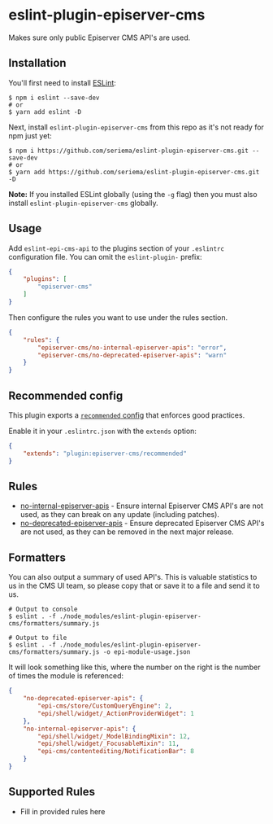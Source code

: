 # eslint-plugin-episerver-cms

Makes sure only public Episerver CMS API's are used.

## Installation

You'll first need to install [ESLint](http://eslint.org):

```
$ npm i eslint --save-dev
# or
$ yarn add eslint -D
```

Next, install `eslint-plugin-episerver-cms` from this repo as it's not ready for npm just yet:

```
$ npm i https://github.com/seriema/eslint-plugin-episerver-cms.git --save-dev
# or
$ yarn add https://github.com/seriema/eslint-plugin-episerver-cms.git -D
```

**Note:** If you installed ESLint globally (using the `-g` flag) then you must also install `eslint-plugin-episerver-cms` globally.

## Usage

Add `eslint-epi-cms-api` to the plugins section of your `.eslintrc` configuration file. You can omit the `eslint-plugin-` prefix:

```json
{
    "plugins": [
        "episerver-cms"
    ]
}
```


Then configure the rules you want to use under the rules section.

```json
{
    "rules": {
        "episerver-cms/no-internal-episerver-apis": "error",
        "episerver-cms/no-deprecated-episerver-apis": "warn"
    }
}
```

## Recommended config

This plugin exports a [`recommended` config](lib/index.js) that enforces good practices.

Enable it in your `.eslintrc.json` with the `extends` option:

```json
{
	"extends": "plugin:episerver-cms/recommended"
}
```

## Rules

* [no-internal-episerver-apis](docs/rules/no-internal-episerver-apis.md) - Ensure internal Episerver CMS API's are not used, as they can break on any update (including patches).
* [no-deprecated-episerver-apis](no-deprecated-episerver-apis) - Ensure deprecated Episerver CMS API's are not used, as they can be removed in the next major release.


## Formatters

You can also output a summary of used API's. This is valuable statistics to us in the CMS UI team, so please copy that or save it to a file and send it to us.

```
# Output to console
$ eslint . -f ./node_modules/eslint-plugin-episerver-cms/formatters/summary.js

# Output to file
$ eslint . -f ./node_modules/eslint-plugin-episerver-cms/formatters/summary.js -o epi-module-usage.json
```

It will look something like this, where the number on the right is the number of times the module is referenced:

```json
{
    "no-deprecated-episerver-apis": {
        "epi-cms/store/CustomQueryEngine": 2,
        "epi/shell/widget/_ActionProviderWidget": 1
    },
    "no-internal-episerver-apis": {
        "epi/shell/widget/_ModelBindingMixin": 12,
        "epi/shell/widget/_FocusableMixin": 11,
        "epi-cms/contentediting/NotificationBar": 8
    }
}
```

## Supported Rules

* Fill in provided rules here





